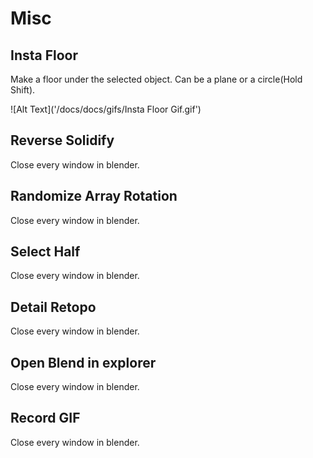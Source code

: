 # Misc



## Insta Floor

Make a floor under the selected object. Can be a plane or a circle(Hold Shift).

![Alt Text]('/docs/docs/gifs/Insta Floor Gif.gif')

## Reverse Solidify

Close every window in blender.

## Randomize Array Rotation

Close every window in blender.

## Select Half

Close every window in blender.

## Detail Retopo

Close every window in blender.

## Open Blend in explorer

Close every window in blender.

## Record GIF

Close every window in blender.